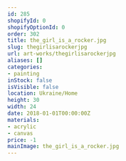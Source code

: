 ```yaml
---
id: 285
shopifyId: 0
shopifyOptionId: 0
order: 302
title: the_girl_is_a_rocker.jpg
slug: thegirlisarockerjpg
url: art-works/thegirlisarockerjpg
aliases: []
categories:
- painting
inStock: false
isVisible: false
location: Ukraine/Home
height: 30
width: 24
date: 2018-01-01T00:00:00Z
materials:
- acrylic
- canvas
price: -1
mainImage: the_girl_is_a_rocker.jpg
---
```

